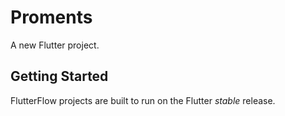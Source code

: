 # Proments

A new Flutter project.

## Getting Started

FlutterFlow projects are built to run on the Flutter _stable_ release.
